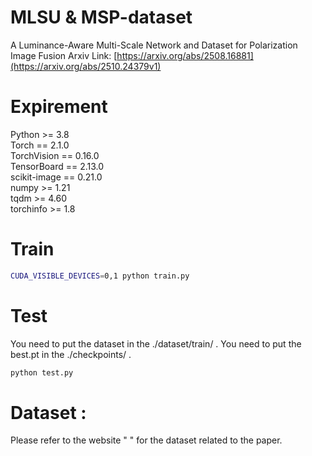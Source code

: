 # MLSU & MSP-dataset
A Luminance-Aware Multi-Scale Network and Dataset for Polarization Image Fusion
Arxiv Link: [https://arxiv.org/abs/2508.16881](https://arxiv.org/abs/2510.24379v1)
# Expirement
Python >= 3.8 \
Torch == 2.1.0 \
TorchVision == 0.16.0 \
TensorBoard == 2.13.0 \
scikit-image == 0.21.0 \
numpy >= 1.21 \
tqdm >= 4.60 \
torchinfo >= 1.8

# Train
```bash
CUDA_VISIBLE_DEVICES=0,1 python train.py
```

# Test
You need to put the dataset in the ./dataset/train/ .
You need to put the best.pt in the ./checkpoints/ .
```bash
python test.py
```
# Dataset :
Please refer to the website "    " for the dataset related to the paper.
